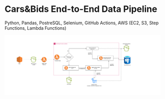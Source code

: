 # Cars&Bids End-to-End Data Pipeline

Python, Pandas, PostreSQL, Selenium, GitHub Actions, AWS (EC2, S3, Step Functions, Lambda Functions)

![](pipeline.png)